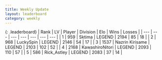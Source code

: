 ```yaml
---
title: Weekly Update
layout: leaderboard
category: weekly
---
```


{: .leaderboard}
| Rank | LV | Player | Division | Elo | Wins | Losses |
| --- | --- | --- | --- | --- | --- | --- |
| <span data-change="6">1</span> | 959 | <span title="ID: 353063">Sktima</span> | LEGEND | <span data-change="319">2194</span> | <span data-change="76">85</span> | <span data-change="14">18</span> |
| <span data-change="32">2</span> | 968 | <span title="ID: 498412">LuckySpin</span> | LEGEND | <span data-change="346">2146</span> | <span data-change="51">54</span> | <span data-change="14">17</span> |
| <span data-change="0">3</span> | 1537 | <span title="ID: 315148">Nazrin Kirisame</span> | LEGEND | <span data-change="194">2103</span> | <span data-change="90">102</span> | <span data-change="42">52</span> |
| <span data-change="17">4</span> | 2168 | <span title="ID: 164871">KawashiroNitori</span> | LEGEND | <span data-change="268">2093</span> | <span data-change="106">110</span> | <span data-change="53">57</span> |
| <span data-change="0">5</span> | 586 | <span title="ID: 466583">Rick_Astley</span> | LEGEND | <span data-change="207">2083</span> | <span data-change="31">37</span> | <span data-change="14">14</span> |